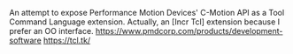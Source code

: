 An attempt to expose Performance Motion Devices' C-Motion API as a Tool Command Language extension.  Actually, an [Incr Tcl] extension because I prefer an OO interface.
https://www.pmdcorp.com/products/development-software
https://tcl.tk/
